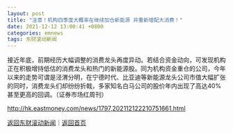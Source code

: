 ```yaml
---
layout: post
title: "注意！机构四季度大概率在继续加仓新能源 并重新增配大消费！"
date: 2021-12-12 13:00:41 +0800
categories: emnews
tags: 东财滚动新闻
---
```


接近年底，前期经历大幅调整的消费龙头再度异动。若结合资金动向，可发现机构正在积极增持低估的消费龙头和热门的新能源股。同为机构资金重仓的公司，今年以来的走势可谓是泾渭分明，在宁德时代、比亚迪等新能源龙头公司市值大幅扩张的同时，消费龙头们却纷纷折戟，多家知名白马公司的股价年内出现了高达40%甚至更高的回调。（证券市场红周刊）

<http://hk.eastmoney.com/news/1797,202112122210751661.html>

[返回东财滚动新闻](//finews.withounder.com/emnews/)｜[返回首页](//finews.withounder.com/)